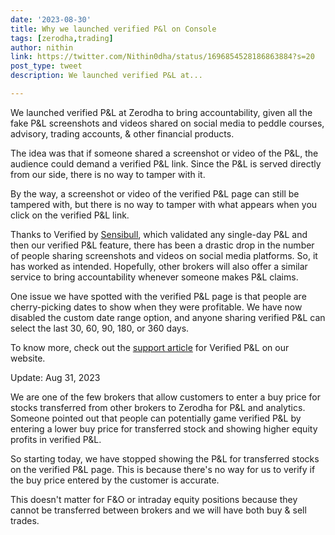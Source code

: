 ```yaml
---
date: '2023-08-30'
title: Why we launched verified P&l on Console
tags: [zerodha,trading]
author: nithin
link: https://twitter.com/Nithin0dha/status/1696854528186863884?s=20
post_type: tweet
description: We launched verified P&L at...

---
```


We launched verified P&L at Zerodha to bring accountability, given all the fake P&L screenshots and videos shared on social media to peddle courses, advisory, trading accounts, & other financial products.

The idea was that if someone shared a screenshot or video of the P&L, the audience could demand a verified P&L link. Since the P&L is served directly from our side, there is no way to tamper with it.

By the way, a screenshot or video of the verified P&L page can still be tampered with, but there is no way to tamper with what appears when you click on the verified P&L link.

Thanks to Verified by [Sensibull](https://twitter.com/BeSensibull), which validated any single-day P&L and then our verified P&L feature, there has been a drastic drop in the number of people sharing screenshots and videos on social media platforms. So, it has worked as intended. Hopefully, other brokers will also offer a similar service to bring accountability whenever someone makes P&L claims.

One issue we have spotted with the verified P&L page is that people are cherry-picking dates to show when they were profitable. We have now disabled the custom date range option, and anyone sharing verified P&L can select the last 30, 60, 90, 180, or 360 days.

To know more, check out the [support article](https://support.zerodha.com/category/console/reports/other-queries/articles/verified-p-l) for Verified P&L on our website.

Update: Aug 31, 2023

We are one of the few brokers that allow customers to enter a buy price for stocks transferred from other brokers to Zerodha for P&L and analytics. Someone pointed out that people can potentially game verified P&L by entering a lower buy price for transferred stock and showing higher equity profits in verified P&L.

So starting today, we have stopped showing the P&L for transferred stocks on the verified P&L page. This is because there's no way for us to verify if the buy price entered by the customer is accurate.

This doesn't matter for F&O or intraday equity positions because they cannot be transferred between brokers and we will have both buy & sell trades.

